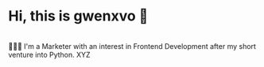 # Hi, this is gwenxvo 👋
<br>
👩🏻‍💻 I'm a Marketer with an interest in Frontend Development after my short venture into Python.
XYZ

<!---
gwenxvo/gwenxvo is a ✨ special ✨ repository because its `README.md` (this file) appears on your GitHub profile.
You can click the Preview link to take a look at your changes.
--->
